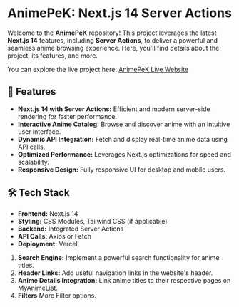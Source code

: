 # AnimePeK: Next.js 14 Server Actions

Welcome to the **AnimePeK** repository! This project leverages the latest **Next.js 14** features, including **Server Actions**, to deliver a powerful and seamless anime browsing experience. Here, you'll find details about the project, its features, and more.

You can explore the live project here: [AnimePeK Live Website](https://anime-pe-k-next-14-server-actions.vercel.app/)

## 🌟 Features

- **Next.js 14 with Server Actions:** Efficient and modern server-side rendering for faster performance.
- **Interactive Anime Catalog:** Browse and discover anime with an intuitive user interface.
- **Dynamic API Integration:** Fetch and display real-time anime data using API calls.
- **Optimized Performance:** Leverages Next.js optimizations for speed and scalability.
- **Responsive Design:** Fully responsive UI for desktop and mobile users.

## 🛠️ Tech Stack

- **Frontend:** Next.js 14
- **Styling:** CSS Modules, Tailwind CSS (if applicable)
- **Backend:** Integrated Server Actions
- **API Calls:** Axios or Fetch
- **Deployment:** Vercel 

1. **Search Engine:** Implement a powerful search functionality for anime titles.
2. **Header Links:** Add useful navigation links in the website's header.
3. **Anime Details Integration:** Link anime titles to their respective pages on MyAnimeList.
4. **Filters** More Filter options.
